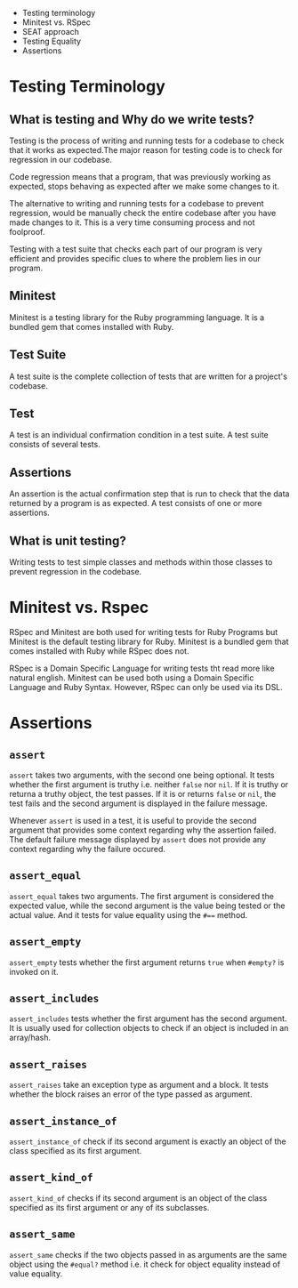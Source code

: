 - Testing terminology
- Minitest vs. RSpec
- SEAT approach
- Testing Equality
- Assertions

# Testing Terminology

## What is testing and Why do we write tests?

Testing is the process of writing and running tests for a codebase to check that it works as expected.The major reason for testing code is to check for regression in our codebase. 

Code regression means that a program, that was previously working as expected, stops behaving as expected after we make some changes to it. 

The alternative to writing and running tests for a codebase to prevent regression, would be manually check the entire codebase after you have made changes to it. This is a very time consuming process and not foolproof.

Testing with a test suite that checks each part of our program is very efficient and provides specific clues to where the problem lies in our program.

## Minitest

Minitest is a testing library for the Ruby programming language. It is a bundled gem that comes installed with Ruby.

## Test Suite

A test suite is the complete collection of tests that are written for a project's codebase.

## Test

A test is an individual confirmation condition in a test suite. A test suite consists of several tests.

## Assertions

An assertion is the actual confirmation step that is run to check that the data returned by a program is as expected. A test consists of one or more assertions.

## What is unit testing?

Writing tests to test simple classes and methods within those classes to prevent regression in the codebase.

# Minitest vs. Rspec

RSpec and Minitest are both used for writing tests for Ruby Programs but Minitest is the default testing library for Ruby. Minitest is a bundled gem that comes installed with Ruby while RSpec does not.

RSpec is a Domain Specific Language for writing tests tht read more like natural english. Minitest can be used both using a Domain Specific Language and Ruby Syntax. However, RSpec can only be used via its DSL.

# Assertions

## `assert`

`assert` takes two arguments, with the second one being optional. It tests whether the first argument is truthy i.e. neither `false` nor `nil`. If it is truthy or returna a truthy object, the test passes. If it is or returns `false` or `nil`, the test fails and the second argument is displayed in the failure message.

Whenever `assert` is used in a test, it is useful to provide the second argument that provides some context regarding why the assertion failed. The default failure message displayed by `assert` does not provide any context regarding why the failure occured.

## `assert_equal`

`assert_equal` takes two arguments. The first argument is considered the expected value, while the second argument is the value being tested or the actual value. And it tests for value equality using the `#==` method.

## `assert_empty`

`assert_empty` tests whether the first argument returns `true` when `#empty?` is invoked on it.

## `assert_includes`

`assert_includes` tests whether the first argument has the second argument. It is usually used for collection objects to check if an object is included in an array/hash.

## `assert_raises`

`assert_raises` take an exception type as argument and a block. It tests whether the block raises an error of the type passed as argument.

## `assert_instance_of`

`assert_instance_of` check if its second argument is exactly an object of the class specified as its first argument. 

## `assert_kind_of`

`assert_kind_of` checks if its second argument is an object of the class specified as its first argument or any of its subclasses.

## `assert_same`

`assert_same` checks if the two objects passed in as arguments are the same object using the `#equal?` method i.e. it check for object equality instead of value equality.


